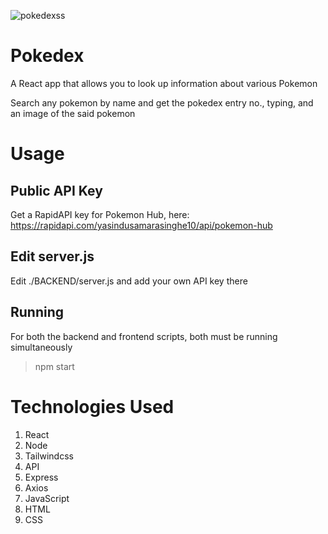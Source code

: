 
![pokedexss](https://github.com/user-attachments/assets/8e78298a-2965-474a-b06e-9039930cc7d4)

# Pokedex
A React app that allows you to look up information about various Pokemon

Search any pokemon by name and get the pokedex entry no., typing, and an image of the said pokemon

# Usage
## Public API Key
Get a RapidAPI key for Pokemon Hub, here: https://rapidapi.com/yasindusamarasinghe10/api/pokemon-hub

## Edit server.js
Edit ./BACKEND/server.js and add your own API key there

## Running
For both the backend and frontend scripts, both must be running simultaneously
> npm start

# Technologies Used
1. React
2. Node
3. Tailwindcss
4. API
5. Express
6. Axios
7. JavaScript
8. HTML
9. CSS
